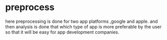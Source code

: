 # preprocess
here preprocessing is done for two app platforms ,google and apple.
and then analysis is done that which type of app is more preferable by the user so that it will  be easy for app 
development companies.
